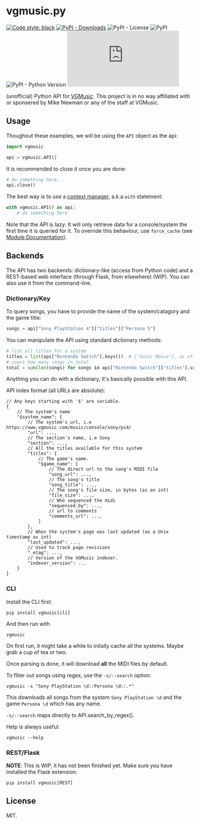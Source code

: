 # vgmusic.py

[![Code style: black](https://img.shields.io/badge/code%20style-black-000000.svg)](https://github.com/psf/black)
[![PyPI - Downloads](https://img.shields.io/pypi/dm/vgmusic)](https://pypi.org/project/vgmusic)
![PyPI - License](https://img.shields.io/pypi/l/vgmusic)
![PyPI](https://img.shields.io/pypi/v/vgmusic)
![PyPI - Python Version](https://img.shields.io/pypi/pyversions/vgmusic)
![Lines of code](https://img.shields.io/tokei/lines/github/ongyx/vgmusic.py)

(unofficial) Python API for [VGMusic](vgmusic.com).
This project is in no way affiliated with or sponsered by Mike Newman or any of the staff at VGMusic.

## Usage

Thoughout these examples, we will be using the `API` object as the api:

```python
import vgmusic

api = vgmusic.API()
```

It is recommended to close it once you are done:

```python
# do something here...
api.close()
```

The best way is to use a [context manager](https://www.python.org/dev/peps/pep-0343/), a.k.a `with` statement:

```python
with vgmusic.API() as api:
    # do something here
```

Note that the API is lazy: It will only retrieve data for a console/system the first time it is queried for it.
To override this behaviour, use `force_cache` (see [Module Documentation](##module-documentation)).

## Backends

The API has two backends: dictionary-like (access from Python code) and a REST-based web interface (through Flask, from elsewhere) (WIP).
You can also use it from the command-line.

### Dictionary/Key

To query songs, you have to provide the name of the system/catagory and the game title:

```python
songs = api["Sony PlayStation 4"]["titles"]["Persona 5"]
```

You can manipulate the API using standard dictionary methods:

```python
# list all titles for a system
titles = list(api["Nintendo Switch"].keys())  # ['Sonic Mania'], as of 5/1/2021
# count how many songs in total
total = sum(len(songs) for songs in api["Nintendo Switch"]["titles"].values())  # 12, as of 5/1/2021
```

Anything you can do with a dictionary, it's basically possible with this API.

API index format (all URLs are absolute):

```text
// Any keys starting with '$' are variable.
{
    // The system's name
    "$system_name": {
        // The system's url, i.e https://www.vgmusic.com/music/console/sony/ps4/
        "url": ...,
        // The section's name, i.e Sony
        "section": ...,
        // All the titles available for this system
        "titles": {
            // The game's name.
            "$game_name": [
                // The direct url to the song's MIDI file
                "song_url": ...,
                // The song's title
                "song_title": ...,
                // The song's file size, in bytes (as an int)
                "file_size": ...,
                // Who sequenced the midi
                "sequenced_by": ...,
                // url to comments
                "comments_url": ...,
            ]
        },
        // When the system's page was last updated (as a Unix timestamp as int)
        "last_updated": ...,
        // Used to track page revisions
        "_etag": ...,
        // Version of the VGMusic indexer.
        "indexer_version": ...
    }
}
```

### CLI

Install the CLI first:

```text
pip install vgmusic[cli]
```

And then run with

```text
vgmusic
```

On first run, it might take a while to initally cache all the systems. Maybe grab a cup of tea or two.

Once parsing is done, it will download **all** the MIDI files by default.

To fliter out songs using regex, use the `-s/--search` option:

```text
vgmusic -s "Sony PlayStation \d::Persona \d::.*"
```

This downloads all songs from the system `Sony PlayStation \d` and the game `Persona \d` which has any name.

`-s/--search` maps directly to API.search_by_regex().

Help is always useful:

```text
vgmusic --help
```

### REST/Flask

**NOTE**: This is WIP, it has not been finished yet.
Make sure you have installed the Flask extension:

```text
pip install vgmusic[REST]
```

## License
MIT.
